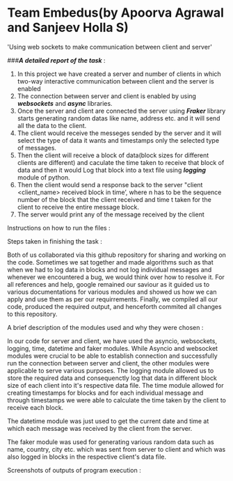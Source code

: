 # Team Embedus(by Apoorva Agrawal and Sanjeev Holla S)


'Using web sockets to make communication between client and server'


###***A detailed report of the task*** :
 1. In this project we have created a server and number of clients in which two-way interactive communication between         client and the server is enabled
 2. The connection between server and client is enabled by using ***websockets*** and ***async*** libraries.
 3. Once the server and client are connected the server using ***Fraker*** library starts generating random datas like         name, address etc. and it will send all the data to the client.
 4. The client would receive the messeges sended by the server and it will select the type of data it wants and timestamps     only the selected type of messages.
 5. Then the client will receive a block of data(block sizes for different clients are different) and caculate the time       taken to receive that block of data and then it would Log that block into a text file using ***logging*** module of       python.
 6. Then the client would send a response back to the server "client <client_name> received <n> block in <t> time’, where     n has to be the sequence number of the block that the client received and time t taken for the client to receive the       entire message block.
 7. The server would print any of the message received by the client
 
 
 
 Instructions on how to run the files : 
 
 
 
 Steps taken in finishing the task :
 
   Both of us collaborated via this github repository for sharing and working on the code. Sometimes we sat together and made algorithms such as that when we had to   log   data in blocks and not log individual messages and whenever we encountered a bug, we would think over how to resolve it. For all references and help, google remained   our saviour as it guided us to various documentations for various modules and showed us how we can apply and use them as per our requirrements. Finally, we compiled   all our code, produced the required output, and henceforth commited all changes to this repository.
 
 
 A brief description of the modules used and why they were chosen :
 
   In our code for server and client, we have used the asyncio, websockets, logging, time, datetime and faker modules. While Asyncio and websocket modules were crucial to be able to establish connection and successfully run the connection between server and client, the other modules were applicable to serve various purposes. The logging module allowed us to store the required data and consequenctly log that data in different block size of each client into it's respective data file. The  time module allowed for creating timestamps for blocks and for each individual message and through timestamps we were able to calculate the time taken by the client to receive each block.
    
The datetime module was just used to get the current date and time at which each message was received by the client from the server.
    
    
   The faker module was used for generating various random data such as name, country, city etc. which was sent from server to client and which was also logged in blocks in the respective client's data file.
    
 
 Screenshots of outputs of program execution :




